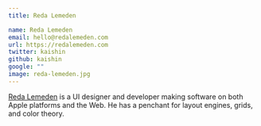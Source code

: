 ```yaml
---
title: Reda Lemeden

name: Reda Lemeden
email: hello@redalemeden.com
url: https://redalemeden.com
twitter: kaishin
github: kaishin
google: ""
image: reda-lemeden.jpg
---
```


[Reda Lemeden](https://redalemeden.com) is a UI designer and developer making software on both Apple platforms and the Web. He has a penchant for layout engines, grids, and color theory.
